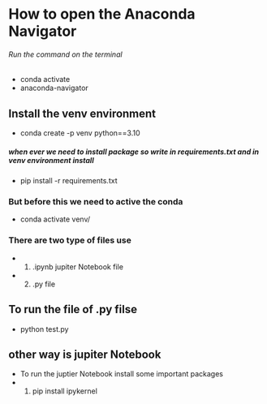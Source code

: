 # How to open the Anaconda Navigator
###### Run the command on the terminal

- conda activate
- anaconda-navigator
  
## Install the venv environment
- conda create -p venv python==3.10
  
##### when ever we need to install package so write in requirements.txt and in venv environment install 
- pip install -r requirements.txt
### But before this we need to active the conda
- conda activate venv/

### There are two type of files use 
- 1. .ipynb jupiter Notebook  file
- 2. .py file

## To run the file of .py filse 
- python test.py
  
## other way is jupiter Notebook 
- To run the juptier Notebook install some important packages 
- 1. pip install ipykernel 